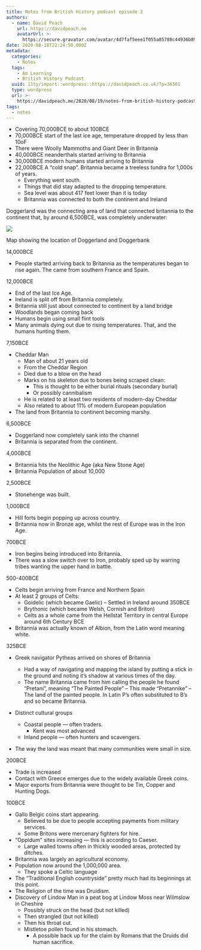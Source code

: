 ```yaml
---
title: Notes from British History podcast episode 2
authors:
  - name: David Peach
    url: https://davidpeach.me
    avatarUrl: >-
      https://secure.gravatar.com/avatar/4d7faf5eee1f055a85788c44936b8995eaab6dfb004e7854ec747ccb272e91ee?s=96&d=mm&r=g
date: 2020-08-18T22:24:50.000Z
metadata:
  categories:
    - Notes
  tags:
    - Am Learning
    - British History Podcast
  uuid: 11ty/import::wordpress::https://davidpeach.co.uk/?p=36301
  type: wordpress
  url: >-
    https://davidpeach.me/2020/08/19/notes-from-british-history-podcast-episode-2/
tags:
  - notes
---
```

-   Covering 70,000BCE to about 100BCE
-   70,000BCE start of the last ice age, temperature dropped by less than 10oF
-   There were Woolly Mammoths and Giant Deer in Britannia
-   40,000BCE neanderthals started arriving to Britannia
-   30,000BCE modern humans started arriving to Britannia
-   22,000BCE A “cold snap”. Britannia became a treeless tundra for 1,000s of years.
    -   Everything went south.
    -   Things that did stay adapted to the dropping temperature.
    -   Sea level was about 417 feet lower than it is today
    -   Britannia was connected to both the continent and Ireland

Doggerland was the connecting area of land that connected britannia to the continent that, by around 6,500BCE, was completely underwater:

![](/assets/Doggerland-and-Doggerbank-1024-QCyfSIouDOho.jpg)

Map showing the location of Doggerland and Doggerbank

14,000BCE

-   People started arriving back to Britannia as the temperatures began to rise again. The came from southern France and Spain.

12,000BCE

-   End of the last Ice Age.
-   Ireland is split off from Britannia completely.
-   Britannia still just about connected to continent by a land bridge
-   Woodlands began coming back
-   Humans begin using small flint tools
-   Many animals dying out due to rising temperatures. That, and the humans hunting them.

7,150BCE

-   Cheddar Man
    -   Man of about 21 years old
    -   From the Cheddar Region
    -   Died due to a blow on the head
    -   Marks on his skeleton due to bones being scraped clean:
        -   This is thought to be either burial rituals (secondary burial)
        -   Or possibly cannibalism
    -   He is related to at least two residents of modern-day Cheddar
    -   Also related to about 11% of modern European population
-   The land from Britannia to continent becoming marshy.

6,500BCE

-   Doggerland now completely sank into the channel
-   Britannia is separated from the continent.

4,000BCE

-   Britannia hits the Neolithic Age (aka New Stone Age)
-   Britannia Population of about 10,000

2,500BCE

-   Stonehenge was built.

1,000BCE

-   Hill forts begin popping up across country.
-   Britannia now in Bronze age, whilst the rest of Europe was in the Iron Age.

700BCE

-   Iron begins being introduced into Britannia.
-   There was a slow switch over to Iron, probably sped up by warring tribes wanting the upper hand in battle.

500-400BCE

-   Celts begin arriving from France and Northern Spain
-   At least 2 groups of Celts:
    -   Goidelic (which became Gaelic) – Settled in Ireland around 350BCE
    -   Brythonic (which became Welsh, Cornish and Briton)
    -   Celts as a whole came from the Hellstat Territory in central Europe around 6th Century BCE
-   Britannia was actually known of Albion, from the Latin word meaning white.

325BCE

-   Greek navigator Pytheas arrived on shores of Britannia
    -   Had a way of navigating and mapping the island by putting a stick in the ground and noting it’s shadow at various times of the day.
    -   The name Britannia came from him calling the people he found “Pretani”, meaning “The Painted People” – This made “Pretannike” – The land of the painted people. In Latin P’s often substituted to B’s and so became Britannia.

-   Distinct cultural groups
    -   Coastal people — often traders.
        -   Kent was most advanced
    -   Inland people — often hunters and scavengers.
-   The way the land was meant that many communities were small in size.

200BCE

-   Trade is increased
-   Contact with Greece emerges due to the widely available Greek coins.
-   Major exports from Britannia were thought to be Tin, Copper and Hunting Dogs.

100BCE

-   Gallo Belgic coins start appearing.
    -   Believed to be due to people accepting payments from military services.
    -   Some Britons were mercenary fighters for hire.
-   “Oppidum” sites increasing — this is according to Caeser.
    -   Large walled towns often in thickly wooded areas, protected by ditches.
-   Britannia was largely an agricultural economy.
-   Population now around the 1,000,000 area.
    -   They spoke a Celtic language
-   The “Traditional English countryside” pretty much had its beginnings at this point.
-   The Religion of the time was Druidism.
-   Discovery of Lindow Man in a peat bog at Lindow Moss near Wilmslow in Cheshire
    -   Possibly struck on the head (but not killed)
    -   Then strangled (but not killed)
    -   Then his throat cut.
    -   Mistletoe pollen found in his stomach.
        -   A possible back up for the claim by Romans that the Druids did human sacrifice.